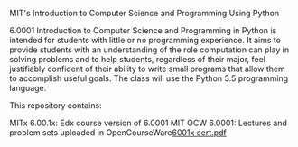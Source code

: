 MIT's Introduction to Computer Science and Programming Using Python

6.0001 Introduction to Computer Science and Programming in Python is intended for students with little or no programming experience. It aims to provide students with an understanding of the role computation can play in solving problems and to help students, regardless of their major, feel justifiably confident of their ability to write small programs that allow them to accomplish useful goals. The class will use the Python 3.5 programming language.

This repository contains:

MITx 6.00.1x: Edx course version of 6.0001
MIT OCW 6.0001: Lectures and problem sets uploaded in OpenCourseWare[6001x cert.pdf](https://github.com/shl0m0/Introduction-to-computer-science-and-programming-using-pyth/files/9922043/6001x.cert.pdf)
